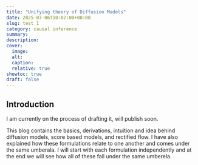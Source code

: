 ```yaml
---
title: "Unifying theory of Diffusion Models"
date: 2025-07-06T10:02:00+00:00
slug: test 1
category: causal inference
summary:
description:
cover:
  image: 
  alt:
  caption:
  relative: true
showtoc: true
draft: false
---
```


## Introduction

I am currently on the process of drafting it, will publish soon.

This blog contains the basics, derivations, intuition and idea behind diffusion models, score based models, and rectified flow. I have also explained how these formulations relate to one another and comes under the same umberala. I will start with each formulation independently and at the end we will see how all of these fall under the same umberela. 
